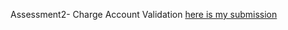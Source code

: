 Assessment2- Charge Account Validation
[here is my submission](https://repl.it/@iOghenetega/DeepTechnologicalFinance)

